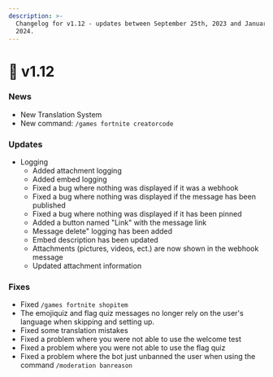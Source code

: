 ```yaml
---
description: >-
  Changelog for v1.12 - updates between September 25th, 2023 and January 27th,
  2024.
---
```


# 📘 v1.12

###

### News

* New Translation System
* New command: `/games fortnite creatorcode`



### Updates

* Logging&#x20;
  * Added attachment logging
  * Added embed logging
  * Fixed a bug where nothing was displayed if it was a webhook
  * Fixed a bug where nothing was displayed if the message has been published
  * Fixed a bug where nothing was displayed if it has been pinned
  * Added a button named "Link" with the message link
  * Message delete" logging has been added
  * Embed description has been updated
  * Attachments (pictures, videos, ect.) are now shown in the webhook message
  * Updated attachment information



### Fixes

* Fixed `/games fortnite shopitem`&#x20;
* The emojiquiz and flag quiz messages no longer rely on the user's language when skipping and setting up.
* Fixed some translation mistakes
* Fixed a problem where you were not able to use the welcome test
* Fixed a problem where you were not able to use the flag quiz
* Fixed a problem where the bot just unbanned the user when using the command `/moderation banreason`
